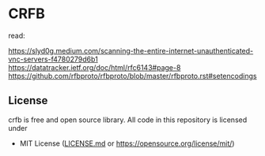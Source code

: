 # CRFB

read:

https://slyd0g.medium.com/scanning-the-entire-internet-unauthenticated-vnc-servers-f4780279d6b1
https://datatracker.ietf.org/doc/html/rfc6143#page-8
https://github.com/rfbproto/rfbproto/blob/master/rfbproto.rst#setencodings

## License
crfb is free and open source library. All code in this repository is licensed under
- MIT License ([LICENSE.md](https://github.com/Maksasj/crfb/blob/master/LICENSE.md) or https://opensource.org/license/mit/)